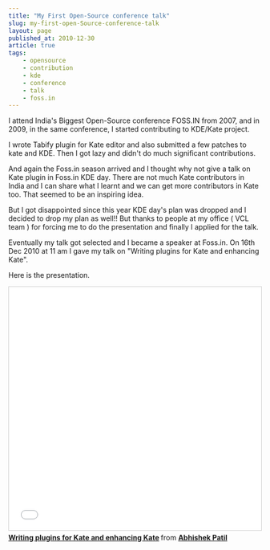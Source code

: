 ```yaml
---
title: "My First Open-Source conference talk"
slug: my-first-open-Source-conference-talk
layout: page
published_at: 2010-12-30
article: true
tags:
    - opensource
    - contribution
    - kde
    - conference
    - talk
    - foss.in
---
```


I attend India's Biggest Open-Source conference FOSS.IN from 2007, and in 2009, in the same conference, I started contributing to KDE/Kate project.

I wrote Tabify plugin for Kate editor and also submitted a few patches to kate and KDE. Then I got lazy and didn't do much significant contributions.

And again the Foss.in season arrived and I thought why not give a talk on Kate plugin in Foss.in KDE day. There are not much Kate contributors in India and I can share what I learnt and we can get more contributors in Kate too. That seemed to be an inspiring idea.

But I got disappointed since this year KDE day's plan was dropped and I decided to drop my plan as well!! But thanks to people at my office ( VCL team ) for forcing me to do the presentation and finally I applied for the talk.

Eventually my talk got selected and I became a speaker at Foss.in. On 16th Dec 2010 at 11 am I gave my talk on "Writing plugins for Kate and enhancing Kate".

Here is the presentation.

<iframe src="//www.slideshare.net/slideshow/embed_code/key/53U5cgxiOnAhMH" width="595" height="485" frameborder="0" marginwidth="0" marginheight="0" scrolling="no" style="border:1px solid #CCC; border-width:1px; margin-bottom:5px; max-width: 100%;" allowfullscreen> </iframe> <div style="margin-bottom:5px"> <strong> <a href="//www.slideshare.net/abhishekworld/writing-plugins-for-kate-and-enhancing-kate-6406419" title="Writing plugins for Kate and enhancing Kate" target="_blank">Writing plugins for Kate and enhancing Kate</a> </strong> from <strong><a target="_blank" href="//www.slideshare.net/abhishekworld">Abhishek Patil</a></strong> </div>